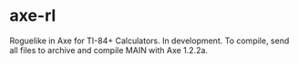 # axe-rl
Roguelike in Axe for TI-84+ Calculators.
In development.
To compile, send all files to archive and compile MAIN with Axe 1.2.2a.
